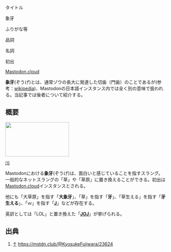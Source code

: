 <div>

タイトル

</div>

象牙

ふりがな等

品詞

名詞

初出

[Mastodon.cloud](/Mastodon.cloud "Mastodon.cloud")

  
**象牙**(ぞうげ)とは、通常ゾウの長大に発達した切歯（門歯）のことであるが(参考：<a href="https://ja.wikipedia.org/wiki/象牙" rel="nofollow">wikipedia</a>)、Mastodonの日本語インスタンス内では全く別の意味で扱われる。当記事では後者について紹介する。

## 概要

<div>

<div>

[<img src="/images/thumb/9/95/Zouge.png/200px-Zouge.png" srcset="/images/thumb/9/95/Zouge.png/300px-Zouge.png 1.5x, /images/thumb/9/95/Zouge.png/400px-Zouge.png 2x" width="200" height="108" />](/%E3%83%95%E3%82%A1%E3%82%A4%E3%83%AB:Zouge.png)

<div>

<div>

[](/%E3%83%95%E3%82%A1%E3%82%A4%E3%83%AB:Zouge.png "拡大")

</div>

<sup>[\[1\]](#cite_note-1)</sup>

</div>

</div>

</div>

Mastodonにおける**象牙**(ぞうげ)は、面白いと感じていることを指すスラング。一般的なネットスラングの「草」や「草原」に置き換えることができる。初出は[Mastodon.cloud](/Mastodon.cloud "Mastodon.cloud")インスタンスとされる。

他にも「大草原」を指す「**大象牙**」、「草」を指す「**牙**」、「草生える」を指す「**牙生える**」、「ｗ」を指す「**[J](/J "J")**」などが存在する。

英訳としては「LOL」と置き換えた「**[JOJ](/JOJ "JOJ")**」が挙げられる。

## 出典

<div>

1.  [↑](#cite_ref-1) <a href="https://mstdn.club/@KyosukeFujiwara/23624" rel="nofollow">https://mstdn.club/@KyosukeFujiwara/23624</a>

</div>
